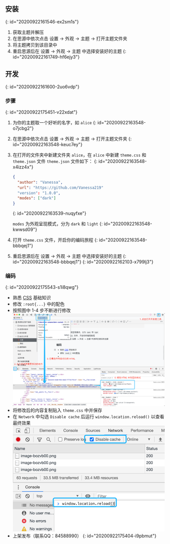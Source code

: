 ## 安装
{: id="20200922161546-ex2sm1s"}

1. 获取主题并解压
2. 在思源中依次点击 设置 -> 外观 -> 主题 -> 打开主题文件夹
3. 将主题拷贝到该目录中
4. 重启思源后在 设置 -> 外观 -> 主题 中选择安装好的主题
{: id="20200922161749-hf6ejy3"}

## 开发
{: id="20200922161600-2uo6vdp"}

### 步骤
{: id="20200922175451-v22xdat"}

1. 为你的主题取一个好听的名字，如 `alice`
   {: id="20200922163548-o7jcbg2"}
2. 在思源中依次点击 设置 -> 外观 -> 主题 -> 打开主题文件夹
   {: id="20200922163548-keuc7ey"}
3. 在打开的文件夹中新建文件夹 `alice`，在 `alice` 中新建 `theme.css` 和 `theme.json` 文件
   `theme.json` 文件如下：
   {: id="20200922163548-x4izz4x"}

   ```json
   {
     "author": "Vanessa",
     "url": "https://github.com/Vanessa219"
     "version": "1.0.0",
     "modes": ["dark"]
   }
   ```
   {: id="20200922163539-nuqyfxe"}

   `modes` 为外观呈现模式，分为 `dark` 和 `light`
   {: id="20200922163548-kwwsd09"}
4. 打开 `theme.css` 文件，开启你的编码旅程
   {: id="20200922163548-bbbqej1"}
5. 重启思源后在 设置 -> 外观 -> 主题 中选择安装好的主题
   {: id="20200922163548-bbbqej1"}
{: id="20200922162103-x799lj3"}

### 编码
{: id="20200922175543-s1i8qwg"}

* 熟悉 [CSS](https://developer.mozilla.org/zh-CN/docs/Web/CSS) 基础知识
* 修改 `:root{...}` 中的配色
* 按照图中 1-4 步不断进行修改![image.png](assets/image-bozvb00.png)
* 将修改后的内容复制贴入 `theme.css` 中并保存
* 在 `Network` 中勾选 `Disable cache` 后运行 `window.location.reload()` 以查看最终效果![image.png](assets/image-9b9y2ky.png)
* 上架发布（联系QQ：84588990）
{: id="20200922175404-i9pbmut"}
